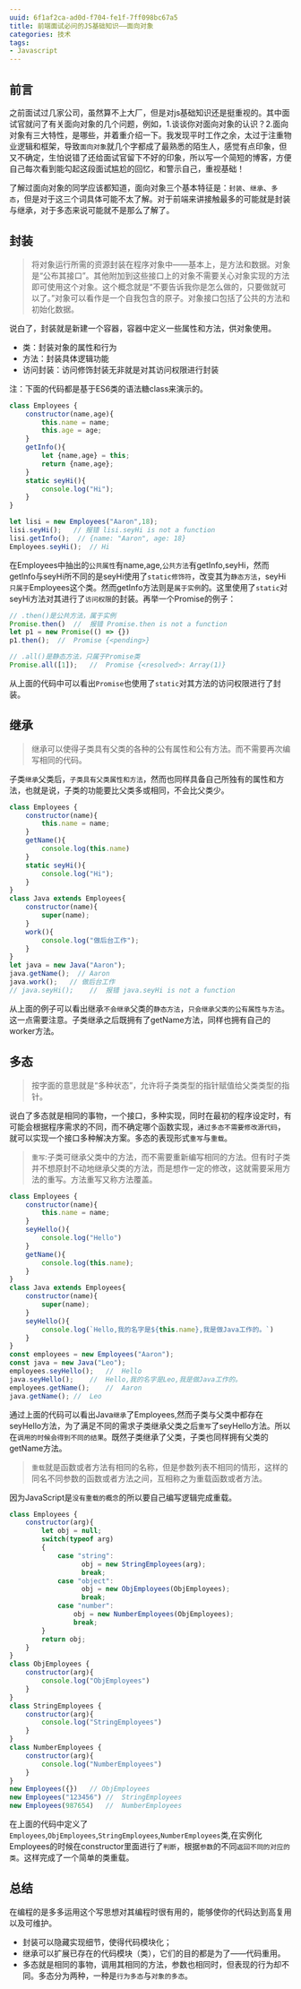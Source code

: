 ```yaml
---
uuid: 6f1af2ca-ad0d-f704-fe1f-7ff098bc67a5
title: 前端面试必问的JS基础知识——面向对象
categories: 技术
tags: 
- Javascript
---
```

## 前言
之前面试过几家公司，虽然算不上大厂，但是对js基础知识还是挺重视的。其中面试官就问了有关面向对象的几个问题，例如，1.谈谈你对面向对象的认识？2.面向对象有三大特性，是哪些，并着重介绍一下。我发现平时工作之余，太过于注重物业逻辑和框架，导致`面向对象`就几个字都成了最熟悉的陌生人，感觉有点印象，但又不确定，生怕说错了还给面试官留下不好的印象，所以写一个简短的博客，方便自己每次看到能勾起这段面试尴尬的回忆，和警示自己，重视基础！

了解过面向对象的同学应该都知道，面向对象三个基本特征是：`封装`、`继承`、`多态`，但是对于这三个词具体可能不太了解。对于前端来讲接触最多的可能就是封装与继承，对于多态来说可能就不是那么了解了。
## 封装
> 将对象运行所需的资源封装在程序对象中——基本上，是方法和数据。对象是“公布其接口”。其他附加到这些接口上的对象不需要关心对象实现的方法即可使用这个对象。这个概念就是“不要告诉我你是怎么做的，只要做就可以了。”对象可以看作是一个自我包含的原子。对象接口包括了公共的方法和初始化数据。

说白了，封装就是新建一个容器，容器中定义一些属性和方法，供对象使用。
- 类：封装对象的属性和行为
- 方法：封装具体逻辑功能
- 访问封装：访问修饰封装无非就是对其访问权限进行封装

注：下面的代码都是基于ES6类的语法糖class来演示的。

```js
class Employees {
    constructor(name,age){
        this.name = name;
        this.age = age;
    }
    getInfo(){
        let {name,age} = this;
        return {name,age};
    }
    static seyHi(){
        console.log("Hi");   
    }
}

let lisi = new Employees("Aaron",18);
lisi.seyHi();   // 报错 lisi.seyHi is not a function
lisi.getInfo();  // {name: "Aaron", age: 18}
Employees.seyHi();  // Hi
```
在Employees中抽出的`公共属性`有name,age,`公共方法`有getInfo,seyHi，然而getInfo与seyHi所不同的是seyHi使用了`static修饰符`，改变其为`静态方法`，seyHi`只属于`Employees这个类。然而getInfo方法则是`属于实例`的。这里使用了`static`对seyHi方法对其进行了`访问权限`的封装。再举一个Promise的例子：
```js
// .then()是公共方法，属于实例
Promise.then()  //  报错 Promise.then is not a function
let p1 = new Promise(() => {})
p1.then();  //  Promise {<pending>}

// .all()是静态方法，只属于Promise类
Promise.all([1]);   //  Promise {<resolved>: Array(1)}
```
从上面的代码中可以看出`Promise`也使用了`static`对其方法的访问权限进行了封装。
## 继承
> 继承可以使得子类具有父类的各种的公有属性和公有方法。而不需要再次编写相同的代码。

子类`继承`父类后，`子类具有父类属性和方法`，然而也同样具备自己所独有的属性和方法，也就是说，子类的功能要比父类多或相同，不会比父类少。
```js
class Employees {
    constructor(name){
        this.name = name;
    }
    getName(){
        console.log(this.name)
    }
    static seyHi(){
        console.log("Hi");   
    }
}
class Java extends Employees{
    constructor(name){
        super(name);
    }
    work(){
        console.log("做后台工作");
    }
}
let java = new Java("Aaron");
java.getName();  // Aaron
java.work();   // 做后台工作
// java.seyHi();    //  报错 java.seyHi is not a function
```
从上面的例子可以看出继承`不会继承`父类的`静态方法`，`只会继承父类的公有属性与方法`。这一点需要注意。子类继承之后既拥有了getName方法，同样也拥有自己的worker方法。
## 多态
> 按字面的意思就是“多种状态”，允许将子类类型的指针赋值给父类类型的指针。

说白了多态就是相同的事物，一个接口，多种实现，同时在最初的程序设定时，有可能会根据程序需求的不同，而不确定哪个函数实现，`通过多态不需要修改源代码`，就可以实现一个接口多种解决方案。多态的表现形式`重写`与`重载`。
>  `重写`:子类可继承父类中的方法，而不需要重新编写相同的方法。但有时子类并不想原封不动地继承父类的方法，而是想作一定的修改，这就需要采用方法的重写。方法重写又称方法覆盖。
```js
class Employees {
    constructor(name){
        this.name = name;
    }
    seyHello(){
        console.log("Hello")
    }
    getName(){
        console.log(this.name);
    }
}
class Java extends Employees{
    constructor(name){
        super(name);
    }
    seyHello(){
        console.log(`Hello,我的名字是${this.name},我是做Java工作的。`)
    }
}
const employees = new Employees("Aaron");
const java = new Java("Leo");
employees.seyHello();   //  Hello
java.seyHello();    //  Hello,我的名字是Leo,我是做Java工作的。
employees.getName();    //  Aaron
java.getName(); //  Leo
```
通过上面的代码可以看出Java`继承`了Employees,然而子类与父类中都存在seyHello方法，为了满足不同的需求子类继承父类之后`重写`了seyHello方法。所以在`调用的时候会得到不同的结果`。既然子类继承了父类，子类也同样拥有父类的getName方法。
> `重载`就是函数或者方法有相同的名称，但是参数列表不相同的情形，这样的同名不同参数的函数或者方法之间，互相称之为重载函数或者方法。

因为JavaScript是`没有重载的概念`的所以要自己编写逻辑完成重载。
```js
class Employees {
    constructor(arg){
        let obj = null;
        switch(typeof arg)
        {
            case "string":
                  obj = new StringEmployees(arg);
                  break;
            case "object":
                  obj = new ObjEmployees(ObjEmployees);
                  break;
            case "number":
                obj = new NumberEmployees(ObjEmployees);
                break;
        }
        return obj;
    }
}
class ObjEmployees {
    constructor(arg){
        console.log("ObjEmployees")
    }
}
class StringEmployees {
    constructor(arg){
        console.log("StringEmployees")
    }
}
class NumberEmployees {
    constructor(arg){
        console.log("NumberEmployees")
    }
}
new Employees({})   // ObjEmployees
new Employees("123456") //  StringEmployees
new Employees(987654)   //  NumberEmployees
```
在上面的代码中定义了`Employees`,`ObjEmployees`,`StringEmployees`,`NumberEmployees`类,在实例化Employees的时候在constructor里面进行了`判断`，根据`参数`的不同`返回不同的对应的类`。这样完成了一个简单的类重载。
## 总结
在编程的是多多运用这个写思想对其编程时很有用的，能够使你的代码达到高复用以及可维护。
- 封装可以隐藏实现细节，使得代码模块化；
- 继承可以扩展已存在的代码模块（类），它们的目的都是为了——代码重用。
- 多态就是相同的事物，调用其相同的方法，参数也相同时，但表现的行为却不同。多态分为两种，一种是`行为多态`与`对象的多态`。